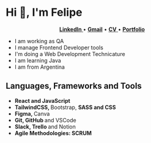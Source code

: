 # Hi 👋, I'm Felipe

<p align="center">
  <a href="https://www.linkedin.com/in/alvarezfelipe/"> <b>LinkedIn</b> </a> •
  <a href="https://mail.google.com/mail/u/0/?fs=1&tf=cm&source=mailto&to=n.felialvarez@gmail.com"> <b>Gmail</b></a> •
  <a href="https://drive.google.com/file/d/1zrT3Yn2V3EFgJeGfT-rFMu90nAsqcUqH/view?usp=sharing"> <b>CV</b> </a> •
  <a href="https://alvarezfelipe.vercel.app/"> <b>Portfolio</b> </a>
</p>

- I am working as QA
- I manage Frontend Developer tools
- I'm doing a Web Development Technicature
- I am learning Java
- I am from Argentina 
  
## Languages, Frameworks and Tools

- <b> React and JavaScript </b>
- <b> TailwindCSS, </b> Bootstrap, <b> SASS and CSS </b>
- <b> Figma, </b> Canva
- <b> Git, GitHub </b> and VSCode
- <b> Slack, Trello </b> and Notion
- <b> Agile Methodologies: SCRUM </b>
